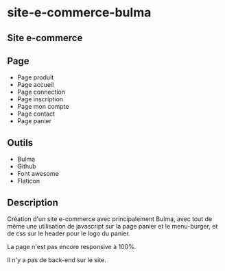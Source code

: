 # site-e-commerce-bulma

## Site e-commerce

## Page

<ul>

<li>Page produit</li>
<li>Page accueil</li>
<li>Page connection</li>
<li>Page inscription</li>
<li>Page mon compte</li>
<li>Page contact</li>
<li>Page panier</li>

</ul>

## Outils

<ul>

<li>Bulma</li>
<li>Github</li>
<li>Font awesome</li>
<li>Flaticon</li>

</ul>

## Description

<p>Création d'un site e-commerce avec principalement Bulma, avec tout de même une utilisation de javascript sur la page panier et le menu-burger, et de css sur le header pour le logo du panier.</p>
<p>La page n'est pas encore responsive à 100%.</p>
<p>Il n'y a pas de back-end sur le site.</p>
